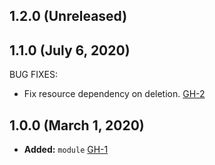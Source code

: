 ## 1.2.0 (Unreleased)
## 1.1.0 (July 6, 2020)

BUG FIXES:

- Fix resource dependency on deletion. [GH-2](https://github.com/terraform-alicloud-modules/terraform-alicloud-kubernetes-networking/pull/2)

## 1.0.0 (March 1, 2020)

- **Added:** `module` [GH-1](https://github.com/terraform-alicloud-modules/terraform-alicloud-kubernetes-networking/pull/1)
